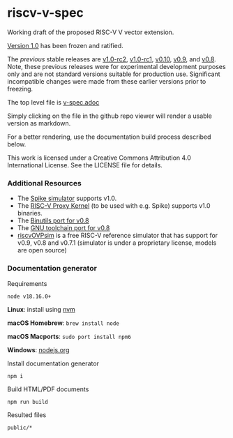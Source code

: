 # riscv-v-spec
Working draft of the proposed RISC-V V vector extension.

[Version 1.0](https://github.com/riscv/riscv-v-spec/releases/tag/v1.0)
has been frozen and ratified.

The _previous_ stable releases are
[v1.0-rc2](https://github.com/riscv/riscv-v-spec/releases/tag/v1.0-rc2),
[v1.0-rc1](https://github.com/riscv/riscv-v-spec/releases/tag/v1.0-rc1),
[v0.10](https://github.com/riscv/riscv-v-spec/releases/tag/v0.10),
[v0.9](https://github.com/riscv/riscv-v-spec/releases/tag/0.9), and
[v0.8](https://github.com/riscv/riscv-v-spec/releases/tag/0.8).
Note, these previous releases were for experimental development purposes only and are not standard versions suitable for production use. Significant incompatible changes were made from these earlier versions prior to freezing.

The top level file is [v-spec.adoc](./v-spec.adoc)

Simply clicking on the file in the github repo viewer will render a usable
version as markdown.

For a better rendering, use the documentation build process described
below.

This work is licensed under a Creative Commons Attribution 4.0
International License. See the LICENSE file for details.

### Additional Resources

- The [Spike simulator](https://github.com/riscv/riscv-isa-sim) supports v1.0.
- The [RISC-V Proxy Kernel](https://github.com/riscv/riscv-pk)
  (to be used with e.g. Spike) supports v1.0 binaries.
- The [Binutils port for v0.8](https://github.com/riscv/riscv-binutils-gdb/tree/rvv-0.8.x)
- The [GNU toolchain port for v0.8](https://github.com/riscv/riscv-gnu-toolchain/tree/rvv-0.8.x)
- [riscvOVPsim](https://github.com/riscv/riscv-ovpsim) is a free
  RISC-V reference simulator that has support for v0.9, v0.8 and
  v0.7.1 (simulator is under a proprietary license, models are
  open source)

### Documentation generator

Requirements

`node v18.16.0+`

**Linux**: install using [nvm](https://github.com/creationix/nvm)

**macOS Homebrew**: `brew install node`

**macOS Macports**: `sudo port install npm6`

**Windows**: [nodejs.org](https://nodejs.org/en/download/)

Install documentation generator

`npm i`

Build HTML/PDF documents

`npm run build`

Resulted files

`public/*`

